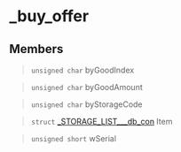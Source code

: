 # _buy_offer
 
## Members
 
> `unsigned char` byGoodIndex
 
> `unsigned char` byGoodAmount
 
> `unsigned char` byStorageCode
 
> `struct` [_STORAGE_LIST___db_con](lua/classes/_STORAGE_LIST___db_con.md) Item
 
> `unsigned short` wSerial
 
